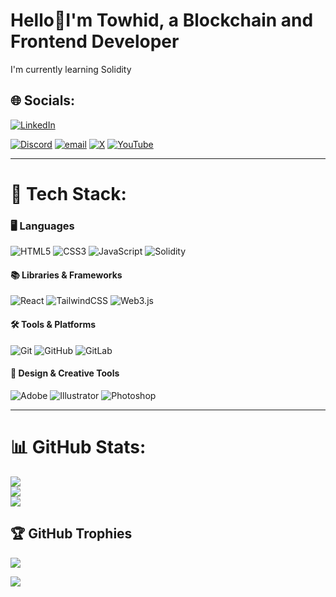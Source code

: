 # Hello💫I'm Towhid, a Blockchain and Frontend Developer
I'm currently learning Solidity


## 🌐 Socials:
[![LinkedIn](https://img.shields.io/badge/LinkedIn-%230077B5.svg?logo=linkedin&logoColor=white)](https://www.linkedin.com/in/abstowhid1)

[![Discord](https://img.shields.io/badge/Discord-%237289DA.svg?logo=discord&logoColor=white)](https://discord.gg/https://discord.gg/9uZzbZfM) 
 [![email](https://img.shields.io/badge/Email-D14836?logo=gmail&logoColor=white)](mailto:abstowhidmail@gmail.com) 
 [![X](https://img.shields.io/badge/X-black.svg?logo=X&logoColor=white)](https://x.com/abstowhid) 
[![YouTube](https://img.shields.io/badge/YouTube-%23FF0000.svg?logo=YouTube&logoColor=white)](https://www.youtube.com/channel/UCQ17LjEaLqcSzK0Hd0k33iw) 
 <!--[![Instagram](https://img.shields.io/badge/Instagram-%23E4405F.svg?logo=Instagram&logoColor=white)](https://instagram.com/to__wh__id) -->


 ---
# 🚀 Tech Stack:
### 🖥️ Languages
![HTML5](https://img.shields.io/badge/HTML5-1E1E1E?style=for-the-badge&logo=html5&logoColor=E34F26)
![CSS3](https://img.shields.io/badge/CSS3-1E1E1E?style=for-the-badge&logo=css3&logoColor=1572B6)
![JavaScript](https://img.shields.io/badge/JavaScript-FFC107?style=for-the-badge&logo=javascript&logoColor=000000)
![Solidity](https://img.shields.io/badge/Solidity-%23363636.svg?style=for-the-badge&logo=solidity&logoColor=white)


#### 📚 Libraries & Frameworks
![React](https://img.shields.io/badge/React-1E1E1E?style=for-the-badge&logo=react&logoColor=61DAFB)
![TailwindCSS](https://img.shields.io/badge/TailwindCSS-1E1E1E?style=for-the-badge&logo=tailwind-css&logoColor=38B2AC)
![Web3.js](https://img.shields.io/badge/Web3.js-FF8F00?style=for-the-badge&logo=web3.js&logoColor=000000)


#### 🛠️ Tools & Platforms
![Git](https://img.shields.io/badge/Git-1E1E1E?style=for-the-badge&logo=git&logoColor=F05033)
![GitHub](https://img.shields.io/badge/GitHub-1E1E1E?style=for-the-badge&logo=github&logoColor=white)
![GitLab](https://img.shields.io/badge/GitLab-2A2A2A?style=for-the-badge&logo=gitlab&logoColor=FC6D26)


#### 🎨 Design & Creative Tools
![Adobe](https://img.shields.io/badge/Adobe-1E1E1E?style=for-the-badge&logo=adobe&logoColor=FF0000)
![Illustrator](https://img.shields.io/badge/Illustrator-2A2A2A?style=for-the-badge&logo=adobe-illustrator&logoColor=FF9A00)
![Photoshop](https://img.shields.io/badge/Photoshop-252525?style=for-the-badge&logo=adobe-photoshop&logoColor=31A8FF)

---

# 📊 GitHub Stats:
![](https://github-readme-stats.vercel.app/api?username=abstowhid&theme=react&hide_border=false&include_all_commits=false&count_private=false)<br/>
![](https://nirzak-streak-stats.vercel.app/?user=abstowhid&theme=react&hide_border=false)<br/>
![](https://github-readme-stats.vercel.app/api/top-langs/?username=abstowhid&theme=react&hide_border=false&include_all_commits=false&count_private=false&layout=compact)

<!-- Proudly created with GPRM ( https://gprm.itsvg.in ) -->

## 🏆 GitHub Trophies
![](https://github-profile-trophy.vercel.app/?username=abstowhid&theme=dracula&no-frame=false&no-bg=false&margin-w=4)

[![](https://visitcount.itsvg.in/api?id=abstowhid&icon=0&color=0)](https://visitcount.itsvg.in)
<!-- Proudly created with GPRM ( https://gprm.itsvg.in ) -->
